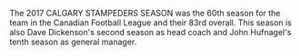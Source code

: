 The 2017 CALGARY STAMPEDERS SEASON was the 60th season for the team in the Canadian Football League and their 83rd overall. This season is also Dave Dickenson's second season as head coach and John Hufnagel's tenth season as general manager.
